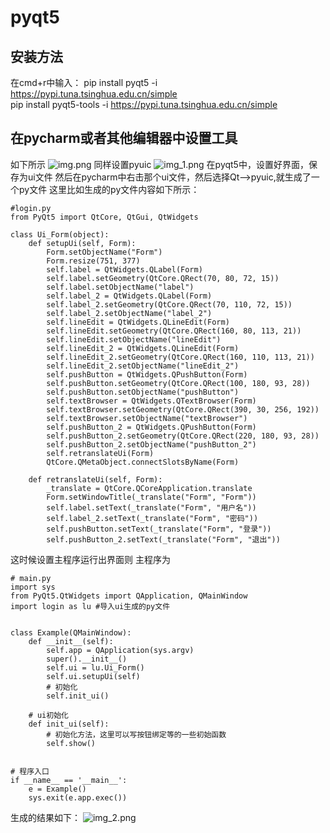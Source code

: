 # pyqt5

## 安装方法

在cmd+r中输入：
pip install pyqt5 -i https://pypi.tuna.tsinghua.edu.cn/simple  
pip install pyqt5-tools -i https://pypi.tuna.tsinghua.edu.cn/simple  

## 在pycharm或者其他编辑器中设置工具

如下所示
![img.png](img.png)
同样设置pyuic
![img_1.png](img_1.png)
在pyqt5中，设置好界面，保存为ui文件
然后在pycharm中右击那个ui文件，然后选择Qt-->pyuic,就生成了一个py文件
这里比如生成的py文件内容如下所示：

```
#login.py
from PyQt5 import QtCore, QtGui, QtWidgets

class Ui_Form(object):
    def setupUi(self, Form):
        Form.setObjectName("Form")
        Form.resize(751, 377)
        self.label = QtWidgets.QLabel(Form)
        self.label.setGeometry(QtCore.QRect(70, 80, 72, 15))
        self.label.setObjectName("label")
        self.label_2 = QtWidgets.QLabel(Form)
        self.label_2.setGeometry(QtCore.QRect(70, 110, 72, 15))
        self.label_2.setObjectName("label_2")
        self.lineEdit = QtWidgets.QLineEdit(Form)
        self.lineEdit.setGeometry(QtCore.QRect(160, 80, 113, 21))
        self.lineEdit.setObjectName("lineEdit")
        self.lineEdit_2 = QtWidgets.QLineEdit(Form)
        self.lineEdit_2.setGeometry(QtCore.QRect(160, 110, 113, 21))
        self.lineEdit_2.setObjectName("lineEdit_2")
        self.pushButton = QtWidgets.QPushButton(Form)
        self.pushButton.setGeometry(QtCore.QRect(100, 180, 93, 28))
        self.pushButton.setObjectName("pushButton")
        self.textBrowser = QtWidgets.QTextBrowser(Form)
        self.textBrowser.setGeometry(QtCore.QRect(390, 30, 256, 192))
        self.textBrowser.setObjectName("textBrowser")
        self.pushButton_2 = QtWidgets.QPushButton(Form)
        self.pushButton_2.setGeometry(QtCore.QRect(220, 180, 93, 28))
        self.pushButton_2.setObjectName("pushButton_2")
        self.retranslateUi(Form)
        QtCore.QMetaObject.connectSlotsByName(Form)

    def retranslateUi(self, Form):
        _translate = QtCore.QCoreApplication.translate
        Form.setWindowTitle(_translate("Form", "Form"))
        self.label.setText(_translate("Form", "用户名"))
        self.label_2.setText(_translate("Form", "密码"))
        self.pushButton.setText(_translate("Form", "登录"))
        self.pushButton_2.setText(_translate("Form", "退出"))
```

这时候设置主程序运行出界面则
主程序为

```
# main.py
import sys
from PyQt5.QtWidgets import QApplication, QMainWindow
import login as lu #导入ui生成的py文件


class Example(QMainWindow):
    def __init__(self):
        self.app = QApplication(sys.argv)
        super().__init__()
        self.ui = lu.Ui_Form()
        self.ui.setupUi(self)
        # 初始化
        self.init_ui()

    # ui初始化
    def init_ui(self):
        # 初始化方法，这里可以写按钮绑定等的一些初始函数
        self.show()


# 程序入口
if __name__ == '__main__':
    e = Example()
    sys.exit(e.app.exec())
```

生成的结果如下：
![img_2.png](img_2.png)
